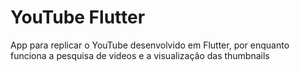 # YouTube Flutter

App para replicar o YouTube desenvolvido em Flutter, por enquanto funciona a pesquisa de videos e a visualização das thumbnails
